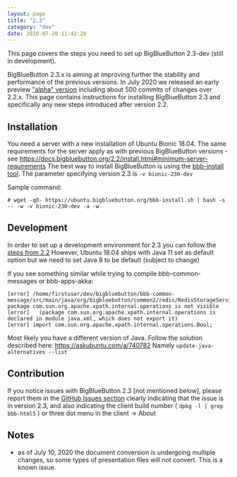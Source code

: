 ```yaml
---
layout: page
title: "2.3"
category: "dev"
date: 2020-07-20 11:42:28
---
```


This page covers the steps you need to set up BigBlueButton 2.3-dev (still in development).


BigBlueButton 2.3.x is aiming at improving further the stability and performance of the previous versions.
In July 2020 we released an early preview ["alpha" version](https://github.com/bigbluebutton/bigbluebutton/releases/tag/v2.3-alpha-1) including about 500 commits of changes over 2.2.x. This page contains instructions for installing BigBlueButton 2.3 and specifically any new steps introduced after version 2.2.

## Installation
You need a server with a new installation of Ubuntu Bionic 18.04. The same requirements for the server apply as with previous BigBlueButton versions - see https://docs.bigbluebutton.org/2.2/install.html#minimum-server-requirements
The best way to install BigBlueButton is using the [bbb-install tool](https://github.com/bigbluebutton/bbb-install).
The parameter specifying version 2.3 is `-v bionic-230-dev`

Sample command:

`# wget -qO- https://ubuntu.bigbluebutton.org/bbb-install.sh | bash -s -- -w -v bionic-230-dev -a -w`


## Development
In order to set up a development environment for 2.3 you can follow the [steps from 2.2](https://docs.bigbluebutton.org/2.2/dev.html)
However, Ubuntu 18.04 ships with Java 11 set as default option but we need to set Java 8 to be default (subject to change)

If you see something similar while trying to compile bbb-common-messages or bbb-apps-akka:

```
[error] /home/firstuser/dev/bigbluebutton/bbb-common-message/src/main/java/org/bigbluebutton/common2/redis/RedisStorageService.java:25:1: package com.sun.org.apache.xpath.internal.operations is not visible
[error]   (package com.sun.org.apache.xpath.internal.operations is declared in module java.xml, which does not export it)
[error] import com.sun.org.apache.xpath.internal.operations.Bool;
```

Most likely you have a different version of Java. Follow the solution described here: 
https://askubuntu.com/a/740782
Namely `update-java-alternatives --list`


## Contribution
If you notice issues with BigBlueButton 2.3 [not mentioned below], please report them in the [GitHub Issues section](https://github.com/bigbluebutton/bigbluebutton/issues) clearly indicating that the issue is in version 2.3, and also indicating the client build number ( `dpkg -l | grep bbb-html5` ) or three dot menu in the client -> About


## Notes
- as of July 10, 2020 the document conversion is undergoing multiple changes, so some types of presentation files will not convert. This is a known issue.



